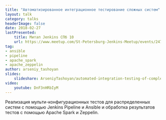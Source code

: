 ```yaml
---
title: "Автоматизированное интеграционное тестирование сложных систем"
layout: talk
category: talks
headerImage: false
date: 2018-02-27
lastPresented:
    title: Митап Jenkins СПб 10
    url: https://www.meetup.com/St-Petersburg-Jenkins-Meetup/events/247770890/
tag:
- ansible
- pipeline
- apache_spark
- apache_zeppelin
author: arseniy_tashoyan
slides:
    slideshare: ArseniyTashoyan/automated-integration-testing-of-complex-solutions
video:
    youtube: DnF3nHRbIyM
---
```


Реализация мульти-конфигурационных тестов для распределенных систем 
с помощью Jenkins Pipeline и Ansible 
и обработка результатов тестов с помощью Apache Spark и Zeppelin.
